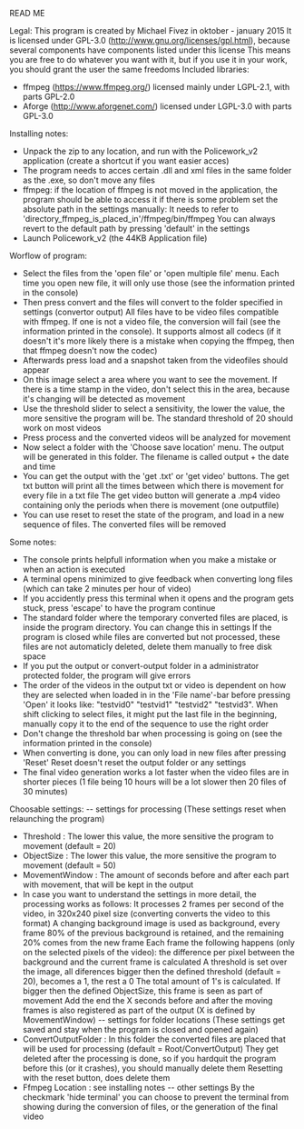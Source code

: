 READ ME

Legal:
This program is created by Michael Fivez in oktober - january 2015
It is licensed under GPL-3.0 (http://www.gnu.org/licenses/gpl.html), because several components have components listed under this license
This means you are free to do whatever you want with it, but if you use it in your work, you should grant the user the same freedoms
Included libraries:
- ffmpeg (https://www.ffmpeg.org/)
  licensed mainly under LGPL-2.1, with parts GPL-2.0
- Aforge (http://www.aforgenet.com/)
  licensed under LGPL-3.0 with parts GPL-3.0

Installing notes:
- Unpack the zip to any location, and run with the Policework_v2 application (create a shortcut if you want easier acces)
- The program needs to acces certain .dll and xml files in the same folder as the .exe, so don't move any files
- ffmpeg: if the location of ffmpeg is not moved in the application, the program should be able to access it
	if there is some problem set the absolute path in the settings manually:
	It needs to refer to 'directory_ffmpeg_is_placed_in'/ffmpeg/bin/ffmpeg
	You can always revert to the default path by pressing 'default' in the settings
- Launch Policework_v2 (the 44KB Application file)

Worflow of program:
- Select the files from the 'open file' or 'open multiple file' menu.
	Each time you open new file, it will only use those (see the information printed in the console)
- Then press convert and the files will convert to the folder specified in settings (convertor output)
	All files have to be video files compatible with ffmpeg. If one is not a video file, the conversion will fail
	(see the information printed in the console). 
	It supports almost all codecs (if it doesn't it's more likely there is a mistake when copying the ffmpeg, then that ffmpeg doesn't now the codec)
- Afterwards press load and a snapshot taken from the videofiles should appear
- On this image select a area where you want to see the movement.
	If there is a time stamp in the video, don't select this in the area, because it's changing will be detected as movement
- Use the threshold slider to select a sensitivity, the lower the value, the more sensitive the program will be. 
	The standard threshold of 20 should work on most videos
- Press process and the converted videos will be analyzed for movement
- Now select a folder with the 'Choose save location' menu.
	The output will be generated in this folder. The filename is called output + the date and time
- You can get the output with the 'get .txt' or 'get video' buttons.
	The get txt button will print all the times between which there is movement for every file in a txt file
	The get video button will generate a .mp4 video containing only the periods when there is movement (one outputfile)
- You can use reset to reset the state of the program, and load in a new sequence of files.
	The converted files will be removed

Some notes:
- The console prints helpfull information when you make a mistake or when an action is executed
- A terminal opens minimized to give feedback when converting long files (which can take 2 minutes per hour of video)
- If you accidently press this terminal when it opens and the program gets stuck, press 'escape' to have the program continue
- The standard folder where the temporary converted files are placed, is inside the program directory. You can change this in settings
	If the program is closed while files are converted but not processed, these files are not automaticly deleted, delete them manually to free disk space
- If you put the output or convert-output folder in a administrator protected folder, the program will give errors
- The order of the videos in the output txt or video is dependent on how they are selected when loaded in
	in the 'File name'-bar before pressing 'Open' it looks like: "testvid0" "testvid1" "testvid2" "testvid3".
	When shift clicking to select files, it might put the last file in the beginning, manually copy it to the end of the sequence to use the right order
- Don't change the threshold bar when processing is going on (see the information printed in the console)
- When converting is done, you can only load in new files after pressing 'Reset'
	Reset doesn't reset the output folder or any settings
- The final video generation works a lot faster when the video files are in shorter pieces (1 file being 10 hours will be a lot slower then 20 files of 30 minutes)

Choosable settings:
-- settings for processing (These settings reset when relaunching the program)
- Threshold : The lower this value, the more sensitive the program to movement (default = 20)
- ObjectSize : The lower this value, the more sensitive the program to movement (default = 50)
- MovementWindow : The amount of seconds before and after each part with movement, that will be kept in the output
- In case you want to understand the settings in more detail, the processing works as follows:
	It processes 2 frames per second of the video, in 320x240 pixel size (converting converts the video to this format)
	A changing background image is used as background, every frame 80% of the previous background is retained, and the remaining 20% comes from the new frame
	Each frame the following happens (only on the selected pixels of the video):
		the difference per pixel between the background and the current frame is calculated
		A threshold is set over the image, all diferences bigger then the defined threshold (default = 20), becomes a 1, the rest a 0
		The total amount of 1's is calculated. If bigger then the defined ObjectSize, this frame is seen as part of movement
	Add the end the X seconds before and after the moving frames is also registered as part of the output (X is defined by MovementWindow)
-- settings for folder locations (These settings get saved and stay when the program is closed and opened again)
- ConvertOutputFolder : In this folder the converted files are placed that will be used for processing (default = Root/ConvertOutput)
	They get deleted after the processing is done, so if you hardquit the program before this (or it crashes), you should manually delete them
	Resetting with the reset button, does delete them
- Ffmpeg Location : see installing notes
-- other settings
	By the checkmark 'hide terminal' you can choose to prevent the terminal from showing during the conversion of files, or the generation of the final video
